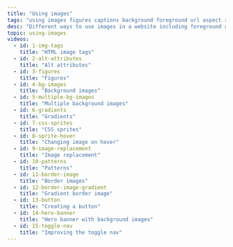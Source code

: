 ```yaml
---
title: "Using images"
tags: "using images figures captions background foreground url aspect ratio size attachment repeat multiple linear radial repeating gradients sprites replacement hide text patterns border images"
desc: "Different ways to use images in a website including foreground and background images."
topic: using-images
videos:
  - id: 1-img-tags
    title: "HTML image tags"
  - id: 2-alt-attributes
    title: "Alt attributes"
  - id: 3-figures
    title: "Figures"
  - id: 4-bg-images
    title: "Background images"
  - id: 5-multiple-bg-images
    title: "Multiple background images"
  - id: 6-gradients
    title: "Gradients"
  - id: 7-css-sprites
    title: "CSS sprites"
  - id: 8-sprite-hover
    title: "Changing image on hover"
  - id: 9-image-replacement
    title: "Image replacement"
  - id: 10-patterns
    title: "Patterns"
  - id: 11-border-image
    title: "Border images"
  - id: 12-border-image-gradient
    title: "Gradient border image"
  - id: 13-button
    title: "Creating a button"
  - id: 14-hero-banner
    title: "Hero banner with background images"
  - id: 15-toggle-nav
    title: "Improving the toggle nav"
---
```

